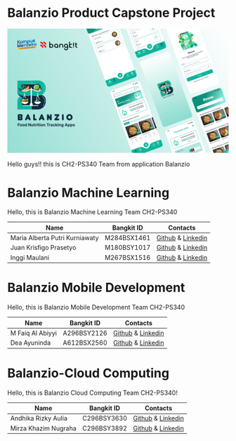 # Balanzio Product Capstone Project
![Balanzio](https://github.com/ndikrp/Balanzio/blob/2a3cc65013e0dd80eeece7ecf92419809dbc505f/assets/Banner%20Github%202.png)

Hello guys!! this is CH2-PS340 Team from application Balanzio

# Balanzio Machine Learning 
Hello, this is Balanzio Machine Learning Team CH2-PS340

|  Name | Bangkit ID | Contacts |
| ------------ | ------------ | ------------ |
| Maria Alberta Putri Kurniawaty	 | M284BSX1461 | [Github](https://github.com/marialbe) & [Linkedin](https://www.linkedin.com/in/maria-alberta/)|
| Juan Krisfigo Prasetyo	 | M180BSY1017 | [Github](https://github.com/Juankris) & [Linkedin](https://www.linkedin.com/in/juan-krisfigo-93a823263/)|
| Inggi Maulani	 | M267BSX1516	| [Github](https://github.com/InggiMaulani11) & [Linkedin](https://www.linkedin.com/in/inggi-maulani/) |

# Balanzio Mobile Development
Hello, this is Balanzio Mobile Development Team CH2-PS340

|  Name | Bangkit ID | Contacts |
| ------------ | ------------ | ------------ |
| M Faiq Al Abiyyi | A296BSY2126 | [Github](https://github.com/FaiqAbiyyi666) & [Linkedin](https://www.linkedin.com/in/faiqabiyyi/)|
| Dea Ayuninda	 | A612BSX2560	| [Github](https://github.com/DeaAyuninda05) & [Linkedin](https://www.linkedin.com/in/dea-ayuninda/) |

# Balanzio-Cloud Computing
Hello, this is Balanzio Cloud Computing Team CH2-PS340!

|  Name | Bangkit ID | Contacts |
| ------------ | ------------ | ------------ |
| Andhika Rizky Aulia	 | C296BSY3630 | [Github](https://github.com/ndikrp) & [Linkedin](https://www.linkedin.com/in/andhika-rizky/)|
| Mirza Khazim Nugraha	 | C296BSY3892	| [Github](https://github.com/mirzakhzm) & [Linkedin](https://www.linkedin.com/in/mirza-khazim-nugraha-43578221b/) |
